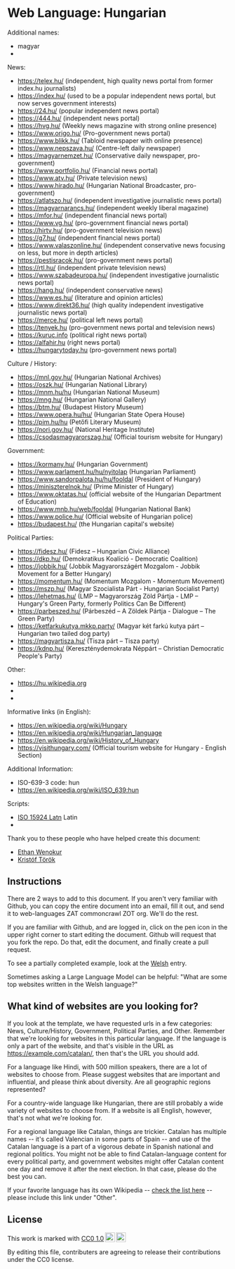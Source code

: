 # Web Language: Hungarian

Additional names:
- magyar
- 

News:
- https://telex.hu/ (independent, high quality news portal from former index.hu journalists)
- https://index.hu/ (used to be a popular independent news portal, but now serves government interests)
- https://24.hu/ (popular independent news portal)
- https://444.hu/ (independent news portal)
- https://hvg.hu/ (Weekly news magazine with strong online presence)
- https://www.origo.hu/ (Pro-government news portal)
- https://www.blikk.hu/ (Tabloid newspaper with online presence)
- https://www.nepszava.hu/ (Centre-left daily newspaper)
- https://magyarnemzet.hu/ (Conservative daily newspaper, pro-government)
- https://www.portfolio.hu/ (Financial news portal)
- https://www.atv.hu/ (Private television news)
- https://www.hirado.hu/ (Hungarian National Broadcaster, pro-government)
- https://atlatszo.hu/ (independent investigative journalistic news portal)
- https://magyarnarancs.hu/ (independent weekly liberal magazine)
- https://mfor.hu/ (independent financial news portal)
- https://www.vg.hu/ (pro-government financial news portal)
- https://hirtv.hu/ (pro-government television news)
- https://g7.hu/ (independent financial news portal)
- https://www.valaszonline.hu/ (independent conservative news focusing on less, but more in depth articles)
- https://pestisracok.hu/ (pro-government news portal)
- https://rtl.hu/ (independent private television news)
- https://www.szabadeuropa.hu/ (independent investigative journalistic news portal)
- https://hang.hu/ (independent conservative news)
- https://www.es.hu/ (literature and opinion articles)
- https://www.direkt36.hu/ (high quality independent investigative journalistic news portal)
- https://merce.hu/ (political left news portal)
- https://tenyek.hu (pro-government news portal and television news)
- https://kuruc.info (political right news portal)
- https://alfahir.hu (right news portal)
- https://hungarytoday.hu (pro-government news portal)

Culture / History:
- https://mnl.gov.hu/ (Hungarian National Archives)
- https://oszk.hu/ (Hungarian National Library)
- https://mnm.hu/hu (Hungarian National Museum)
- https://mng.hu/ (Hungarian National Gallery)
- https://btm.hu/ (Budapest History Museum)
- https://www.opera.hu/hu/ (Hungarian State Opera House)
- https://pim.hu/hu (Petőfi Literary Museum)
- https://nori.gov.hu/ (National Heritage Institute)
- https://csodasmagyarorszag.hu/ (Official tourism website for Hungary)

Government:
- https://kormany.hu/ (Hungarian Government)
- https://www.parlament.hu/hu/nyitolap (Hungarian Parliament)
- https://www.sandorpalota.hu/hu/fooldal (President of Hungary)
- https://miniszterelnok.hu/ (Prime Minister of Hungary)
- https://www.oktatas.hu/ (official website of the Hungarian Department of Education)
- https://www.mnb.hu/web/fooldal (Hungarian National Bank)
- https://www.police.hu/ (Official website of Hungarian police)
- https://budapest.hu/ (the Hungarian capital's website)

Political Parties:
- https://fidesz.hu/ (Fidesz – Hungarian Civic Alliance)
- https://dkp.hu/ (Demokratikus Koalíció - Democratic Coalition)
- https://jobbik.hu/ (Jobbik Magyarországért Mozgalom - Jobbik Movement for a Better Hungary)
- https://momentum.hu/ (Momentum Mozgalom - Momentum Movement)
- https://mszp.hu/ (Magyar Szocialista Párt - Hungarian Socialist Party)
- https://lehetmas.hu/ (LMP – Magyarország Zöld Pártja - LMP – Hungary's Green Party, formerly Politics Can Be Different)
- https://parbeszed.hu/ (Párbeszéd – A Zöldek Pártja - Dialogue – The Green Party)
- https://ketfarkukutya.mkkp.party/ (Magyar két farkú kutya párt – Hungarian two tailed dog party)
- https://magyartisza.hu/ (Tisza párt – Tisza party)
- https://kdnp.hu/ (Kereszténydemokrata Néppárt – Christian Democratic People's Party)

Other:
- https://hu.wikipedia.org
- 
- 

Informative links (in English):
- https://en.wikipedia.org/wiki/Hungary
- https://en.wikipedia.org/wiki/Hungarian_language
- https://en.wikipedia.org/wiki/History_of_Hungary
- https://visithungary.com/ (Official tourism website for Hungary - English Section)

Additional Information:
- ISO-639-3 code: hun
- https://en.wikipedia.org/wiki/ISO_639:hun


Scripts:
- <a href="https://en.wikipedia.org/wiki/ISO_15924">ISO 15924 Latn</a> Latin
- 

Thank you to these people who have helped create this document:
- [Ethan Wenokur](https://github.com/e-Winnie)
- [Kristóf Török](https://github.com/kristoftorok)

## Instructions

There are 2 ways to add to this document. If you aren't very familiar
with Github, you can copy the entire document into an email, fill it
out, and send it to web-languages ZAT commoncrawl ZOT org. We'll do the rest.

If you are familiar with Github, and are logged in, click on the pen
icon in the upper right corner to start editing the document.
Github will request that you fork the repo. Do that, edit the
document, and finally create a pull request.

To see a partially completed example, look at the
[Welsh](../living/welsh.md) entry.

Sometimes asking a Large Language Model can be helpful: "What are some
top websites written in the Welsh language?"

## What kind of websites are you looking for?

If you look at the template, we have requested urls in a few
categories: News, Culture/History, Government, Political Parties, and
Other. Remember that we're looking for websites in this particular
language. If the language is only a part of the website, and that's
visible in the URL as https://example.com/catalan/, then that's the
URL you should add.

For a language like Hindi, with 500 million speakers, there are a lot
of websites to choose from. Please suggest websites that are important
and influential, and please think about diversity. Are all geographic
regions represented?

For a country-wide language like Hungarian, there are still probably a
wide variety of websites to choose from. If a website is all English,
however, that's not what we're looking for.

For a regional language like Catalan, things are trickier. Catalan has
multiple names -- it's called Valencian in some parts of Spain -- and
use of the Catalan language is a part of a vigorous debate in Spanish
national and regional politics. You might not be able to find
Catalan-language content for every political party, and government
websites might offer Catalan content one day and remove it after
the next election. In that case, please do the best you can.

If your favorite language has its own Wikipedia -- [check the list here](https://en.wikipedia.org/wiki/List_of_Wikipedias) --
please include this link under "Other".

## License

<p xmlns:cc="http://creativecommons.org/ns#" >This work is marked with <a href="https://creativecommons.org/publicdomain/zero/1.0/?ref=chooser-v1" target="_blank" rel="license noopener noreferrer" style="display:inline-block;">CC0 1.0<img style="height:22px!important;margin-left:3px;vertical-align:text-bottom;" src="https://mirrors.creativecommons.org/presskit/icons/cc.svg?ref=chooser-v1" alt=""><img style="height:22px!important;margin-left:3px;vertical-align:text-bottom;" src="https://mirrors.creativecommons.org/presskit/icons/zero.svg?ref=chooser-v1" alt=""></a></p>

By editing this file, contributers are agreeing to release their contributions under the CC0 license.
